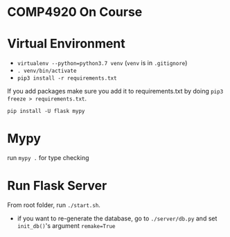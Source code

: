 # COMP4920 On Course

# Virtual Environment

* `virtualenv --python=python3.7 venv` (`venv` is in `.gitignore`)
* `. venv/bin/activate`
* `pip3 install -r requirements.txt`

If you add packages make sure you add it to requirements.txt by doing `pip3 freeze > requirements.txt`. 

`pip install -U flask mypy`


# Mypy

run `mypy .` for type checking

# Run Flask Server

From root folder, run `./start.sh`. 

* if you want to re-generate the database, go to `./server/db.py` and set `init_db()`'s argument `remake=True`

